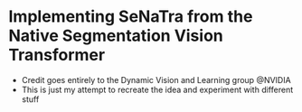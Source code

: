 # Implementing SeNaTra from the Native Segmentation Vision Transformer

- Credit goes entirely to the Dynamic Vision and Learning group @NVIDIA
- This is just my attempt to recreate the idea and experiment with different stuff
